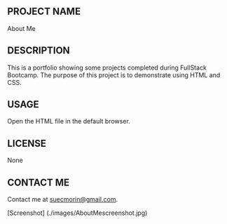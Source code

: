 ## PROJECT NAME 
About Me

## DESCRIPTION
This is a portfolio showing some projects completed during FullStack Bootcamp. The purpose of this project is to demonstrate using HTML and CSS.

## USAGE
Open the HTML file in the default browser.

## LICENSE
None

## CONTACT ME
Contact me at suecmorin@gmail.com.

[Screenshot] (./images/AboutMescreenshot.jpg)